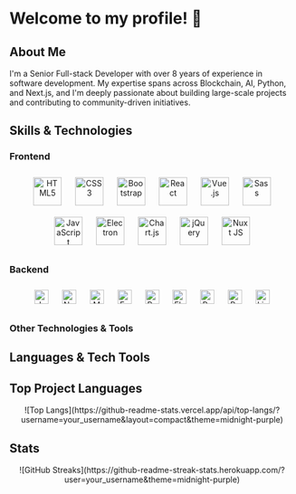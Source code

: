 # Welcome to my profile! 👋

## About Me
I'm a Senior Full-stack Developer with over 8 years of experience in software development. My expertise spans across Blockchain, AI, Python, and Next.js, and I'm deeply passionate about building large-scale projects and contributing to community-driven initiatives.

## Skills & Technologies

### Frontend
<div align="center">
  <img style="margin: 10px" src="https://profilinator.rishav.dev/skills-assets/html5-original-wordmark.svg" alt="HTML5" height="50" />
  <img style="margin: 10px" src="https://profilinator.rishav.dev/skills-assets/css3-original-wordmark.svg" alt="CSS3" height="50" />
  <img style="margin: 10px" src="https://profilinator.rishav.dev/skills-assets/bootstrap-plain.svg" alt="Bootstrap" height="50" />
  <img style="margin: 10px" src="https://profilinator.rishav.dev/skills-assets/react-original-wordmark.svg" alt="React" height="50" />
  <img style="margin: 10px" src="https://profilinator.rishav.dev/skills-assets/vuejs-original-wordmark.svg" alt="Vue.js" height="50" />
  <img style="margin: 10px" src="https://profilinator.rishav.dev/skills-assets/sass-original.svg" alt="Sass" height="50" />
  <img style="margin: 10px" src="https://profilinator.rishav.dev/skills-assets/javascript-original.svg" alt="JavaScript" height="50" />
  <img style="margin: 10px" src="https://profilinator.rishav.dev/skills-assets/electron-original.svg" alt="Electron" height="50" />
  <img style="margin: 10px" src="https://profilinator.rishav.dev/skills-assets/logo-title.svg" alt="Chart.js" height="50" />
  <img style="margin: 10px" src="https://profilinator.rishav.dev/skills-assets/jquery.png" alt="jQuery" height="50" />
  <img style="margin: 10px" src="https://profilinator.rishav.dev/skills-assets/nuxt.png" alt="Nuxt JS" height="50" />
</div>

### Backend
<div align="center">
  <img style="margin: 10px" src="https://profilinator.rishav.dev/skills-assets/javascript-original.svg" alt="JavaScript" height="25" />
  <img style="margin: 10px" src="https://profilinator.rishav.dev/skills-assets/nodejs-original-wordmark.svg" alt="Node.js" height="25" />
  <img style="margin: 10px" src="https://profilinator.rishav.dev/skills-assets/mongodb-original-wordmark.svg" alt="MongoDB" height="25" />
  <img style="margin: 10px" src="https://profilinator.rishav.dev/skills-assets/express-original.svg" alt="Express.js" height="25" />
  <img style="margin: 10px" src="https://profilinator.rishav.dev/skills-assets/python-original.svg" alt="Python" height="25" />
  <img style="margin: 10px" src="https://profilinator.rishav.dev/skills-assets/flask.png" alt="Flask" height="25" />
  <img style="margin: 10px" src="https://profilinator.rishav.dev/skills-assets/postgresql-original-wordmark.svg" alt="PostgreSQL" height="25" />
  <img style="margin: 10px" src="https://profilinator.rishav.dev/skills-assets/redis-original-wordmark.svg" alt="Redis" height="25" />
  <img style="margin: 10px" src="https://profilinator.rishav.dev/skills-assets/linux-original.svg" alt="Linux" height="25" />
</div>

### Other Technologies & Tools
<div align="center">
  <!-- List all your technologies here, similar to the example provided -->
</div>

## Languages & Tech Tools
<div align="center">
  <!-- Include icons and links for languages and tools you use -->
</div>

## Top Project Languages
<div align="center">
  ![Top Langs](https://github-readme-stats.vercel.app/api/top-langs/?username=your_username&layout=compact&theme=midnight-purple)
</div>

## Stats
<div align="center">
  ![GitHub Streaks](https://github-readme-streak-stats.herokuapp.com/?user=your_username&theme=midnight-purple)
</div>

<!-- Uncomment this section if you want to display GitHub stats -->
<!-- 
## GitHub Stats
<div align="center">
  ![GitHub Stats](https://github-readme-stats.vercel.app/api?username=your_username&theme=midnight-purple&show_icons=true)
</div>
-->
